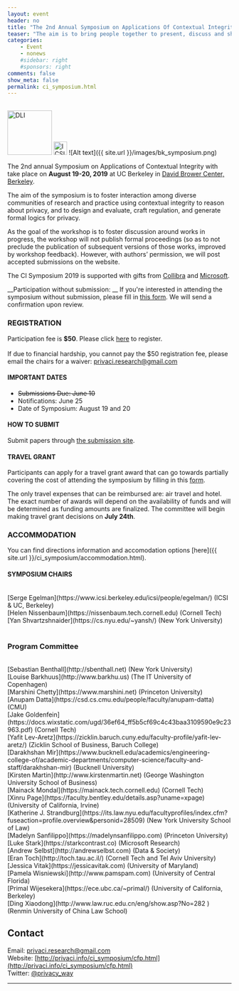 ```yaml
---
layout: event
header: no
title: "The 2nd Annual Symposium on Applications Of Contextual Integrity"
teaser: "The aim is to bring people together to present, discuss and share ideas based on ongoing and completed projects drawing on CI as their underlying conception of privacy."
categories:
    - Event
    - nonews
    #sidebar: right
    #sponsors: right
comments: false
show_meta: false
permalink: ci_symposium.html
---
```

<br/>
<img src="{{ site.url }}/images/DLI_logo.jpg" alt="DLI" style="height: 100px;"/>
<img src="{{ site.url }}/images/ICSI.png" alt="ICSI" style="height: 30px;" style="margin-left:5em" />
![Alt text]({{ site.url }}/images/bk_symposium.png)

<!-- ## New: The CI Symposium (draft) Program is out!  

Check it out [here](http://privaci.info/ci_symposium/program.html) --> 


<!--## Call for Participation  
<br/>
We would like to invite you to participate 
-->

The 2nd annual Symposium on Applications of Contextual Integrity with take place on <b>August 19-20, 2019</b> at UC Berkeley in [David Brower Center, Berkeley](https://browercenter.org/).

<!-- Sponsor: <br/> 
* [Digital Life Initiative, Cornell Tech](https://www.dli.tech.cornell.edu) -->

The aim of the symposium is to foster interaction among diverse communities of research and practice using contextual integrity to reason about privacy, and to design and evaluate, craft regulation, and generate formal logics for privacy. 

As the goal of the workshop is to foster discussion around works in progress, the workshop will not publish formal proceedings (so as to not preclude the publication of subsequent versions of those works, improved by workshop feedback). However, with authors’ permission, we will post accepted submissions on the website. 

The CI Symposium 2019 is supported with gifts from [Collibra](https://www.collibra.com) and [Microsoft](https://www.microsoft.com/en-us/). 
<!--### [Symposium Program](http://privaci.info/ci_symposium/program.html) -->

<!-- #### Registration-- >

<!--#### SUBMISSION
<br/>
We will accept any of the following submission types:

1. A 4 page position paper on ongoing or work in progress (references not included in page limit)

2.  An extended abstract (1-2 pages) summarizing published or mature work. Please include a short “works cited” section situating your work within it and clarifying its contribution. If your topic is entirely novel or interdisciplinary, please indicate that as well. If your abstract is accepted, you will have the option of posting the longer paper on the symposium website.

3. A 1-page description of an interesting use case to be discussed at the symposium.

Papers should be formatted using the [2019 ACM Master Article Template](https://www.acm.org/publications/taps/word-template-workflow#h-1.-2019-acm-master-article-word-templates:-word-and-latex). For LaTeX users, choose <b>format=sigconf</b>.-->

<!-- Submissions will be peer-reviewed by the workshop’s Program Committee and accepted based on the relevance and development of the chosen topic, as well as their potential to contribute to the workshop discussions and goals. -->

<!-- Submissions may include:

* Empirical studies (qualitative, quantitative, experimental)
* Legal, philosophical, ethical, and policy analysis
* System design and/or implementations
* Combinations of the above
-->
__Participation without submission: __ If you're interested in attending the symposium without submission, please fill in [this form](https://goo.gl/forms/sSG7gqvm6FlKD2i42). We will send a confirmation upon review. 

<!-- We look forward to seeing you at the symposium! -->

<!-- With author’s permission, accepted submissions will be posted on the website, but will not be considered archival publications.-->

### REGISTRATION

Participation fee is <b>$50</b>. Please click [here](https://berkeley.qualtrics.com/jfe/form/SV_9QVhoJF5XjqNO8B) to register.
<br/><br/>
If due to financial hardship, you cannot pay the $50 registration fee, please email the chairs for a waiver: [privaci.research@gmail.com](mailto:privaci.research@gmail.com)

#### IMPORTANT DATES

* ~~Submissions Due: June 10~~
* Notifications: June 25
* Date of Symposium: August 19 and 20

#### HOW TO SUBMIT

Submit papers through [the submission site](https://meatwad.cs.berkeley.edu/hotcrp/).


#### TRAVEL GRANT

Participants can apply for a travel grant award that can go towards partially covering the cost of attending the symposium by filling in this [form](https://forms.gle/K7QjVDjyjqevW13e6). 

The only travel expenses that can be reimbursed are: air travel and hotel. The exact number of awards will depend on the availability of funds and will be determined as funding amounts are finalized.  The committee will begin making travel grant decisions on __July 24th__.


### ACCOMMODATION

You can find directions information and accomodation options [here]({{ site.url }}/ci_symposium/accommodation.html).

#### SYMPOSIUM CHAIRS
<br/>
[Serge Egelman](https://www.icsi.berkeley.edu/icsi/people/egelman/) (ICSI & UC, Berkeley) <br/>
[Helen Nissenbaum](https://nissenbaum.tech.cornell.edu) (Cornell Tech) <br/>
[Yan Shvartzshnaider](https://cs.nyu.edu/~yansh/) (New York University) <br/>
<br/>


### Program Committee
<br/>
[Sebastian Benthall](http://sbenthall.net) (New York University) <br/>
[Louise Barkhuus](http://www.barkhu.us) (The IT University of Copenhagen)<br/>
[Marshini Chetty](https://www.marshini.net) (Princeton University) <br/>
[Anupam Datta](https://csd.cs.cmu.edu/people/faculty/anupam-datta) (CMU)  <br/>
[Jake Goldenfein](https://docs.wixstatic.com/ugd/36ef64_ff5b5cf69c4c43baa3109590e9c23963.pdf)  (Cornell Tech)<br />
[Yafit Lev-Aretz](https://zicklin.baruch.cuny.edu/faculty-profile/yafit-lev-aretz/) (Zicklin School of Business, Baruch College)<br/>
[Darakhshan Mir](https://www.bucknell.edu/academics/engineering-college-of/academic-departments/computer-science/faculty-and-staff/darakhshan-mir) (Bucknell University)<br/>
[Kirsten Martin](http://www.kirstenmartin.net) (George Washington University School of Business)<br />
[Mainack Mondal](https://mainack.tech.cornell.edu) (Cornell Tech)<br />
[Xinru Page](https://faculty.bentley.edu/details.asp?uname=xpage) (University of California, Irvine) <br/>
[Katherine J. Strandburg](https://its.law.nyu.edu/facultyprofiles/index.cfm?fuseaction=profile.overview&personid=28509) (New York University School of Law)<br/>
[Madelyn Sanfilippo](https://madelynsanfilippo.com) (Princeton University)<br/>
[Luke Stark](https://starkcontrast.co) (Microsoft Research)<br/>
[Andrew Selbst](http://andrewselbst.com) (Data & Society)<br/>
[Eran Toch](http://toch.tau.ac.il/) (Cornell Tech and Tel Aviv University)<br/>
[Jessica Vitak](https://jessicavitak.com) (University of Maryland)<br/>
[Pamela Wisniewski](http://www.pamspam.com) (University of Central Florida) <br/>
[Primal Wijesekera](https://ece.ubc.ca/~primal/) (University of California, Berkeley)<br/> 
[Ding Xiaodong](http://www.law.ruc.edu.cn/eng/show.asp?No=282 ) (Renmin University of China Law School)

 






## Contact

Email: [privaci.research@gmail.com](mailto:privaci.research@gmail.com)
<br/>
Website: [http://privaci.info/ci_symposium/cfp.html](http://privaci.info/ci_symposium/cfp.html)<br/>
Twitter: [@privacy_way](https://twitter.com/privaci_way)





<hr/>
